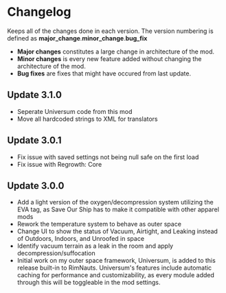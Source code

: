 # Changelog
Keeps all of the changes done in each version. The version numbering is defined as **major_change**.**minor_change**.**bug_fix**
- **Major changes** constitutes a large change in architecture of the mod.
- **Minor changes** is every new feature added without changing the architecture of the mod.
- **Bug fixes** are fixes that might have occured from last update.

## Update 3.1.0
- Seperate Universum code from this mod
- Move all hardcoded strings to XML for translators

## Update 3.0.1
- Fix issue with saved settings not being null safe on the first load
- Fix issue with Regrowth: Core

## Update 3.0.0
- Add a light version of the oxygen/decompression system utilizing the EVA tag, as Save Our Ship has to make it compatible with other apparel mods
- Rework the temperature system to behave as outer space
- Change UI to show the status of Vacuum, Airtight, and Leaking instead of Outdoors, Indoors, and Unroofed in space
- Identify vacuum terrain as a leak in the room and apply decompression/suffocation
- Initial work on my outer space framework, Universum, is added to this release built-in to RimNauts. Universum's features include automatic caching for performance and customizability, as every module added through this will be toggleable in the mod settings.